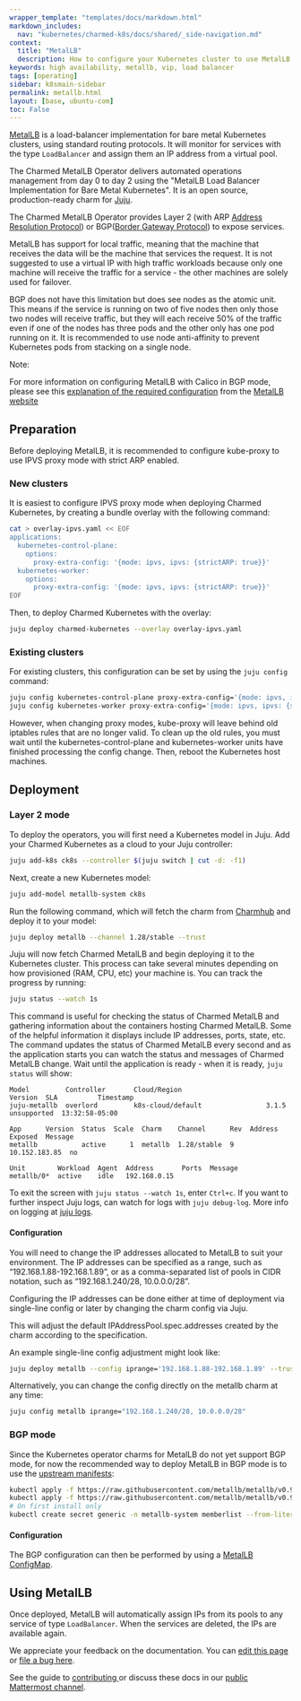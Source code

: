 ```yaml
---
wrapper_template: "templates/docs/markdown.html"
markdown_includes:
  nav: "kubernetes/charmed-k8s/docs/shared/_side-navigation.md"
context:
  title: "MetalLB"
  description: How to configure your Kubernetes cluster to use MetalLB.
keywords: high availability, metallb, vip, load balancer
tags: [operating]
sidebar: k8smain-sidebar
permalink: metallb.html
layout: [base, ubuntu-com]
toc: False
---
```


[MetalLB][] is a load-balancer implementation for bare metal Kubernetes
clusters, using standard routing protocols. It will monitor for services with
the type `LoadBalancer` and assign them an IP address from a virtual pool.

The Charmed MetalLB Operator delivers automated operations management from day 0 to day 2
using the "MetalLB Load Balancer Implementation for Bare Metal Kubernetes".
It is an open source, production-ready charm for [Juju][].

The Charmed MetalLB Operator provides Layer 2 (with ARP [Address Resolution Protocol](https://en.wikipedia.org/wiki/Address_Resolution_Protocol)) or BGP([Border Gateway Protocol](https://en.wikipedia.org/wiki/Border_Gateway_Protocol)) to expose services.

MetalLB has support for local traffic, meaning that the machine that receives
the data will be the machine that services the request. It is not suggested
to use a virtual IP with high traffic workloads because only one machine will
receive the traffic for a service - the other machines are solely used for failover.

BGP does not have this limitation but does see nodes as the atomic unit. This
means if the service is running on two of five nodes then only those two nodes
will receive traffic, but they will each receive 50% of the traffic even if one
of the nodes has three pods and the other only has one pod running on it. It is
recommended to use node anti-affinity to prevent Kubernetes pods from stacking
on a single node.

<div class="p-notification--positive is-inline">
  <div markdown="1" class="p-notification__content">
    <span class="p-notification__title">Note:</span>
    <p class="p-notification__message">
      For more information on configuring MetalLB with Calico in BGP mode, please see this
      <a href="https://metallb.universe.tf/configuration/calico/">explanation of the required configuration</a> from the
      <a href="https://metallb.universe.tf/"> MetalLB website</a>
    </p>
  </div>
</div>

## Preparation

Before deploying MetalLB, it is recommended to configure kube-proxy to use IPVS
proxy mode with strict ARP enabled.

### New clusters

It is easiest to configure IPVS proxy mode when deploying Charmed Kubernetes, by
creating a bundle overlay with the following command:

```bash
cat > overlay-ipvs.yaml << EOF
applications:
  kubernetes-control-plane:
    options:
      proxy-extra-config: '{mode: ipvs, ipvs: {strictARP: true}}'
  kubernetes-worker:
    options:
      proxy-extra-config: '{mode: ipvs, ipvs: {strictARP: true}}'
EOF
```

Then, to deploy Charmed Kubernetes with the overlay:

```bash
juju deploy charmed-kubernetes --overlay overlay-ipvs.yaml
```

### Existing clusters

For existing clusters, this configuration can be set by using the `juju config`
command:

```bash
juju config kubernetes-control-plane proxy-extra-config='{mode: ipvs, ipvs: {strictARP: true}}'
juju config kubernetes-worker proxy-extra-config='{mode: ipvs, ipvs: {strictARP: true}}'
```

However, when changing proxy modes, kube-proxy will leave behind old iptables
rules that are no longer valid. To clean up the old rules, you must wait until
the kubernetes-control-plane and kubernetes-worker units have finished
processing the config change. Then, reboot the Kubernetes host machines.

## Deployment

### Layer 2 mode


To deploy the operators, you will first need a Kubernetes model in Juju.
Add your Charmed Kubernetes as a cloud to your Juju controller:

```bash
juju add-k8s ck8s --controller $(juju switch | cut -d: -f1)
```

Next, create a new Kubernetes model:

```bash
juju add-model metallb-system ck8s
```

Run the following command, which will fetch the charm from
[Charmhub](https://charmhub.io/metallb?channel=1.28/stable) and deploy it to
your model:

```bash
juju deploy metallb --channel 1.28/stable --trust
```

Juju will now fetch Charmed MetalLB and begin deploying it to the Kubernetes
cluster. This process can take several minutes depending on how provisioned
(RAM, CPU, etc) your machine is. You can track the progress by running:

```bash
juju status --watch 1s
```

This command is useful for checking the status of Charmed MetalLB and
gathering information about the containers hosting Charmed MetalLB. Some of the
helpful information it displays include IP addresses, ports, state, etc. The
command updates the status of Charmed MetalLB every second and as the
application starts you can watch the status and messages of Charmed MetalLB
change. Wait until the application is ready - when it is ready, `juju status`
will show:

```no-highlight
Model         Controller       Cloud/Region                     Version  SLA          Timestamp
juju-metallb  overlord         k8s-cloud/default                3.1.5    unsupported  13:32:58-05:00

App      Version  Status  Scale  Charm    Channel      Rev  Address        Exposed  Message
metallb           active      1  metallb  1.28/stable  9    10.152.183.85  no       

Unit        Workload  Agent  Address       Ports  Message
metallb/0*  active    idle   192.168.0.15         
```

To exit the screen with `juju status --watch 1s`, enter `Ctrl+c`.
If you want to further inspect Juju logs, can watch for logs with `juju debug-log`.
More info on logging at [juju logs](https://juju.is/docs/juju/juju-logs).

#### Configuration

You will need to change the IP addresses allocated to MetalLB to suit your
environment. The IP addresses can be specified as a range, such as
“192.168.1.88-192.168.1.89”, or as a comma-separated list of pools in CIDR
notation, such as “192.168.1.240/28, 10.0.0.0/28”.

Configuring the IP addresses can be done either at time of deployment via
single-line config or later by changing the charm config via Juju.

This will adjust the default IPAddressPool.spec.addresses created by the charm
according to the specification.

An example single-line config adjustment might look like:

```bash
juju deploy metallb --config iprange='192.168.1.88-192.168.1.89' --trust
```

Alternatively, you can change the config directly on the metallb charm at any time:

```bash
juju config metallb iprange="192.168.1.240/28, 10.0.0.0/28"
```

### BGP mode

Since the Kubernetes operator charms for MetalLB do not yet support BGP mode,
for now the recommended way to deploy MetalLB in BGP mode is to use the
[upstream manifests][]:

```bash
kubectl apply -f https://raw.githubusercontent.com/metallb/metallb/v0.9.3/manifests/namespace.yaml
kubectl apply -f https://raw.githubusercontent.com/metallb/metallb/v0.9.3/manifests/metallb.yaml
# On first install only
kubectl create secret generic -n metallb-system memberlist --from-literal=secretkey="$(openssl rand -base64 128)"
```

#### Configuration

The BGP configuration can then be performed by using a [MetalLB ConfigMap][configmap].

## Using MetalLB

Once deployed, MetalLB will automatically assign IPs from its pools to any
service of type `LoadBalancer`. When the services are deleted, the IPs are
available again.

<!-- LINKS -->

[Juju]: https://juju.is
[metallb]: https://metallb.universe.tf
[arp]: https://tools.ietf.org/html/rfc826
[bgp]: https://tools.ietf.org/html/rfc1105
[rbac-manifest]: https://raw.githubusercontent.com/charmed-kubernetes/metallb-operator/release_1.27/docs/rbac-permissions-operators.yaml
[upstream manifests]: https://github.com/metallb/metallb/tree/main/config/manifests
[configmap]: https://metallb.universe.tf/configuration/#bgp-configuration
[microbot manifest]: https://raw.githubusercontent.com/charmed-kubernetes/metallb-operator/release_1.27/docs/example-microbot-lb.yaml

<!-- FEEDBACK -->
<div class="p-notification--information">
  <div class="p-notification__content">
    <p class="p-notification__message">We appreciate your feedback on the documentation. You can
    <a href="https://github.com/charmed-kubernetes/kubernetes-docs/edit/main/pages/k8s/metallb.md" >edit this page</a>
    or
    <a href="https://github.com/charmed-kubernetes/kubernetes-docs/issues/new">file a bug here</a>.</p>
    <p>See the guide to <a href="/kubernetes/charmed-k8s/docs/how-to-contribute"> contributing </a> or discuss these docs in our <a href="https://chat.charmhub.io/charmhub/channels/kubernetes"> public Mattermost channel</a>.</p>
  </div>
</div>

